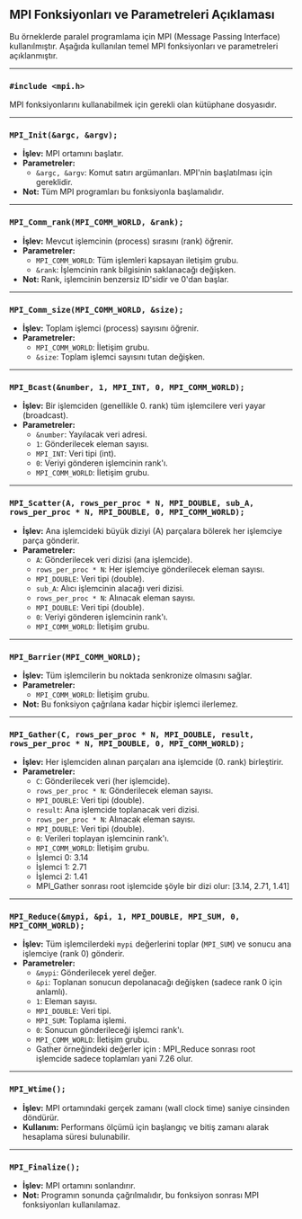 ## MPI Fonksiyonları ve Parametreleri Açıklaması

Bu örneklerde paralel programlama için MPI (Message Passing Interface) kullanılmıştır. Aşağıda kullanılan temel MPI fonksiyonları ve parametreleri açıklanmıştır.

---

### `#include <mpi.h>`

MPI fonksiyonlarını kullanabilmek için gerekli olan kütüphane dosyasıdır.

---

### `MPI_Init(&argc, &argv);`

- **İşlev:** MPI ortamını başlatır.
- **Parametreler:**
  - `&argc, &argv`: Komut satırı argümanları. MPI'nin başlatılması için gereklidir.
- **Not:** Tüm MPI programları bu fonksiyonla başlamalıdır.

---

### `MPI_Comm_rank(MPI_COMM_WORLD, &rank);`

- **İşlev:** Mevcut işlemcinin (process) sırasını (rank) öğrenir.
- **Parametreler:**
  - `MPI_COMM_WORLD`: Tüm işlemleri kapsayan iletişim grubu.
  - `&rank`: İşlemcinin rank bilgisinin saklanacağı değişken.
- **Not:** Rank, işlemcinin benzersiz ID'sidir ve 0'dan başlar.

---

### `MPI_Comm_size(MPI_COMM_WORLD, &size);`

- **İşlev:** Toplam işlemci (process) sayısını öğrenir.
- **Parametreler:**
  - `MPI_COMM_WORLD`: İletişim grubu.
  - `&size`: Toplam işlemci sayısını tutan değişken.

---

### `MPI_Bcast(&number, 1, MPI_INT, 0, MPI_COMM_WORLD);`

- **İşlev:** Bir işlemciden (genellikle 0. rank) tüm işlemcilere veri yayar (broadcast).
- **Parametreler:**
  - `&number`: Yayılacak veri adresi.
  - `1`: Gönderilecek eleman sayısı.
  - `MPI_INT`: Veri tipi (int).
  - `0`: Veriyi gönderen işlemcinin rank'ı.
  - `MPI_COMM_WORLD`: İletişim grubu.

---

### `MPI_Scatter(A, rows_per_proc * N, MPI_DOUBLE, sub_A, rows_per_proc * N, MPI_DOUBLE, 0, MPI_COMM_WORLD);`

- **İşlev:** Ana işlemcideki büyük diziyi (A) parçalara bölerek her işlemciye parça gönderir.
- **Parametreler:**
  - `A`: Gönderilecek veri dizisi (ana işlemcide).
  - `rows_per_proc * N`: Her işlemciye gönderilecek eleman sayısı.
  - `MPI_DOUBLE`: Veri tipi (double).
  - `sub_A`: Alıcı işlemcinin alacağı veri dizisi.
  - `rows_per_proc * N`: Alınacak eleman sayısı.
  - `MPI_DOUBLE`: Veri tipi (double).
  - `0`: Veriyi gönderen işlemcinin rank'ı.
  - `MPI_COMM_WORLD`: İletişim grubu.

---

### `MPI_Barrier(MPI_COMM_WORLD);`

- **İşlev:** Tüm işlemcilerin bu noktada senkronize olmasını sağlar.
- **Parametreler:**
  - `MPI_COMM_WORLD`: İletişim grubu.
- **Not:** Bu fonksiyon çağrılana kadar hiçbir işlemci ilerlemez.

---

### `MPI_Gather(C, rows_per_proc * N, MPI_DOUBLE, result, rows_per_proc * N, MPI_DOUBLE, 0, MPI_COMM_WORLD);`

- **İşlev:** Her işlemciden alınan parçaları ana işlemcide (0. rank) birleştirir.
- **Parametreler:**
  - `C`: Gönderilecek veri (her işlemcide).
  - `rows_per_proc * N`: Gönderilecek eleman sayısı.
  - `MPI_DOUBLE`: Veri tipi (double).
  - `result`: Ana işlemcide toplanacak veri dizisi.
  - `rows_per_proc * N`: Alınacak eleman sayısı.
  - `MPI_DOUBLE`: Veri tipi (double).
  - `0`: Verileri toplayan işlemcinin rank'ı.
  - `MPI_COMM_WORLD`: İletişim grubu.
  - İşlemci 0: 3.14
  - İşlemci 1: 2.71
  - İşlemci 2: 1.41
  - MPI_Gather sonrası root işlemcide şöyle bir dizi olur: [3.14, 2.71, 1.41]

---

### `MPI_Reduce(&mypi, &pi, 1, MPI_DOUBLE, MPI_SUM, 0, MPI_COMM_WORLD);`

- **İşlev:** Tüm işlemcilerdeki `mypi` değerlerini toplar (`MPI_SUM`) ve sonucu ana işlemciye (rank 0) gönderir.
- **Parametreler:**
  - `&mypi`: Gönderilecek yerel değer.
  - `&pi`: Toplanan sonucun depolanacağı değişken (sadece rank 0 için anlamlı).
  - `1`: Eleman sayısı.
  - `MPI_DOUBLE`: Veri tipi.
  - `MPI_SUM`: Toplama işlemi.
  - `0`: Sonucun gönderileceği işlemci rank'ı.
  - `MPI_COMM_WORLD`: İletişim grubu.
  - Gather örneğindeki değerler için : MPI_Reduce sonrası root işlemcide sadece toplamları yani 7.26 olur.

---

### `MPI_Wtime();`

- **İşlev:** MPI ortamındaki gerçek zamanı (wall clock time) saniye cinsinden döndürür.
- **Kullanım:** Performans ölçümü için başlangıç ve bitiş zamanı alarak hesaplama süresi bulunabilir.

---

### `MPI_Finalize();`

- **İşlev:** MPI ortamını sonlandırır.
- **Not:** Programın sonunda çağrılmalıdır, bu fonksiyon sonrası MPI fonksiyonları kullanılamaz.
